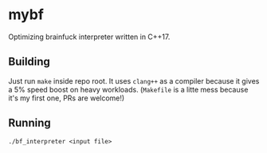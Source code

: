 # mybf

Optimizing brainfuck interpreter written in C++17.

## Building

Just run `make` inside repo root. It uses `clang++` as a compiler because it gives a 5% speed boost on heavy workloads.
(`Makefile` is a litte mess because it's my first one, PRs are welcome!)

## Running

`./bf_interpreter <input file>`
